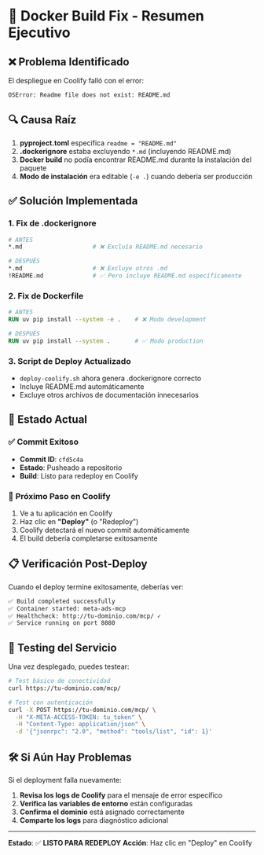 # 🔧 Docker Build Fix - Resumen Ejecutivo

## ❌ **Problema Identificado**
El despliegue en Coolify falló con el error:
```
OSError: Readme file does not exist: README.md
```

## 🔍 **Causa Raíz**
1. **pyproject.toml** especifica `readme = "README.md"` 
2. **.dockerignore** estaba excluyendo `*.md` (incluyendo README.md)
3. **Docker build** no podía encontrar README.md durante la instalación del paquete
4. **Modo de instalación** era editable (`-e .`) cuando debería ser producción

## ✅ **Solución Implementada**

### 1. **Fix de .dockerignore**
```dockerfile
# ANTES
*.md                    # ❌ Excluía README.md necesario

# DESPUÉS  
*.md                    # ❌ Excluye otros .md
!README.md              # ✅ Pero incluye README.md específicamente
```

### 2. **Fix de Dockerfile**
```dockerfile
# ANTES
RUN uv pip install --system -e .    # ❌ Modo development

# DESPUÉS
RUN uv pip install --system .       # ✅ Modo production
```

### 3. **Script de Deploy Actualizado**
- `deploy-coolify.sh` ahora genera .dockerignore correcto
- Incluye README.md automáticamente
- Excluye otros archivos de documentación innecesarios

## 🚀 **Estado Actual**

### ✅ **Commit Exitoso**
- **Commit ID**: `cfd5c4a`
- **Estado**: Pusheado a repositorio
- **Build**: Listo para redeploy en Coolify

### 🎯 **Próximo Paso en Coolify**
1. Ve a tu aplicación en Coolify
2. Haz clic en **"Deploy"** (o "Redeploy")
3. Coolify detectará el nuevo commit automáticamente
4. El build debería completarse exitosamente

## 📋 **Verificación Post-Deploy**

Cuando el deploy termine exitosamente, deberías ver:
```bash
✅ Build completed successfully
✅ Container started: meta-ads-mcp
✅ Healthcheck: http://tu-dominio.com/mcp/ ✓
✅ Service running on port 8080
```

## 🔗 **Testing del Servicio**

Una vez desplegado, puedes testear:
```bash
# Test básico de conectividad
curl https://tu-dominio.com/mcp/

# Test con autenticación
curl -X POST https://tu-dominio.com/mcp/ \
  -H "X-META-ACCESS-TOKEN: tu_token" \
  -H "Content-Type: application/json" \
  -d '{"jsonrpc": "2.0", "method": "tools/list", "id": 1}'
```

## 🛠️ **Si Aún Hay Problemas**

Si el deployment falla nuevamente:
1. **Revisa los logs de Coolify** para el mensaje de error específico
2. **Verifica las variables de entorno** están configuradas
3. **Confirma el dominio** está asignado correctamente
4. **Comparte los logs** para diagnóstico adicional

---

**Estado**: ✅ **LISTO PARA REDEPLOY**
**Acción**: Haz clic en "Deploy" en Coolify
